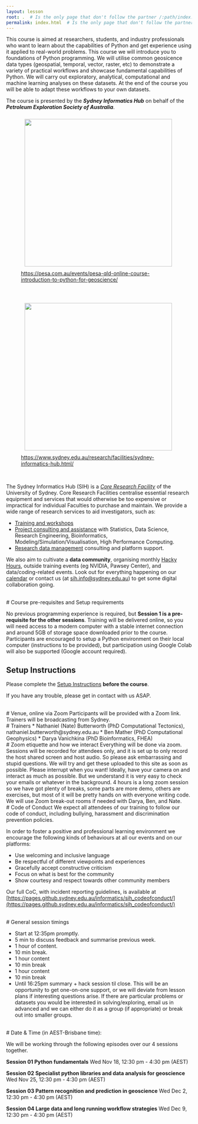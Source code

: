 ```yaml
---
layout: lesson
root: .  # Is the only page that don't follow the partner /:path/index.html
permalink: index.html  # Is the only page that don't follow the partner /:path/index.html
---
```


This course is aimed at researchers, students, and industry professionals who want to learn about the capabilities of Python and get experience using it applied to real-world problems. This course we will introduce you to foundations of Python programming. We will utilise common geosicence data types (geospatial, temporal, vector, raster, etc) to demonstrate a variety of practical workflows and showcase fundamental capabilities of Python. We will carry out exploratory, analytical, computational and machine learning analyses on these datasets. At the end of the course you will be able to adapt these workflows to your own datasets. 

The course is presented by the ***Sydney Informatics Hub*** on behalf of the ***Petroleum Exploration Society of Australia***.

<figure>
  <img src="{{ page.root }}/fig/pesa.jpg" style="margin:10px;width:400px"/>
  <figcaption>  <a href="https://pesa.com.au/events/pesa-qld-online-course-introduction-to-python-for-geoscience/">https://pesa.com.au/events/pesa-qld-online-course-introduction-to-python-for-geoscience/</a></figcaption>
</figure><br>

<figure>
  <img src="{{ page.root }}/fig/SIH_logo.jpg" style="margin:10px;width:400px"/>
  <figcaption>  <a href="https://www.sydney.edu.au/research/facilities/sydney-informatics-hub.html">https://www.sydney.edu.au/research/facilities/sydney-informatics-hub.html/</a></figcaption>
</figure><br>

The Sydney Informatics Hub (SIH) is a _[Core Research Facility](https://sydney.edu.au/research/facilities.html)_ of the University of Sydney. Core Research Facilities centralise essential research equipment and services that would otherwise be too expensive or impractical for individual Faculties to purchase and maintain. We provide a wide range of research services to aid investigators, such as:

* [Training and workshops](https://sydney.edu.au/research/facilities/sydney-informatics-hub/workshops-and-training.html)
* [Project consulting and assistance](https://sydney.edu.au/research/facilities/sydney-informatics-hub/project-support.html) with Statistics, Data Science, Research Engineering, Bioinformatics, Modeling/Simulation/Visualisation, High Performance Computing.
* [Research data management](https://sydney.edu.au/research/facilities/sydney-informatics-hub/digital-research-infrastructure.html) consulting and platform support.

We also aim to cultivate a **data community**, organising monthly [Hacky Hours](https://sydney.edu.au/research/facilities/sydney-informatics-hub/workshops-and-training/hacky-hour.html), outside training events (eg NVIDIA, Pawsey Center), and data/coding-related events. Look out for everything happening on our [calendar](https://www.sydney.edu.au/research/facilities/sydney-informatics-hub/workshops-and-training/training-calendar.html) or contact us (at sih.info@sydney.edu.au) to get some digital collaboration going.


<br>
# Course pre-requisites and Setup requirements

No previous programming experience is required, but **Session 1 is a pre-requisite for the other sessions**. Training will be delivered online, so you will need access to a modern computer with a stable internet connection and around 5GB of storage space downloaded prior to the course. Participants are encouraged to setup a Python environment on their local computer (instructions to be provided), but participation using Google Colab will also be supported (Google account required).

## Setup Instructions
Please complete the [Setup Instructions](https://sydney-informatics-hub.github.io/geopython/setup.html) **before the course**.

If you have any trouble, please get in contact with us ASAP.


<br>
# Venue, online via Zoom
Participants will be provided with a Zoom link. Trainers will be broadcasting from Sydney.



<br>
# Trainers
* Nathaniel (Nate) Butterworth (PhD Computational Tectonics), nathaniel.butterworth@sydney.edu.au
* Ben Mather (PhD Computational Geophysics)
* Darya Vanichkina (PhD Bioinformatics, FHEA) 

<br>
# Zoom etiquette and how we interact
Everything will be done via zoom. Sessions will be recorded for attendees only, and it is set up to only record the host shared screen and host audio. So please ask embarrassing and stupid questions. We will try and get these uploaded to this site as soon as possible.
Please interrupt when you want! Ideally, have your camera on and interact as much as possible. But we understand it is very easy to check your emails or whatever in the background. 4 hours is a long zoom session so we have got plenty of breaks, some parts are more demo, others are exercises, but most of it will be pretty hands on with everyone writing code. 
We will use Zoom break-out rooms if needed with Darya, Ben, and Nate.

<br>
# Code of Conduct
We expect all attendees of our training to follow our code of conduct, including bullying, harassment and discrimination prevention policies.

In order to foster a positive and professional learning environment we encourage the following kinds of behaviours at all our events and on our platforms:

* Use welcoming and inclusive language
* Be respectful of different viewpoints and experiences
* Gracefully accept constructive criticism
* Focus on what is best for the community
* Show courtesy and respect towards other community members

Our full CoC, with incident reporting guidelines, is available at [https://pages.github.sydney.edu.au/informatics/sih_codeofconduct/](https://pages.github.sydney.edu.au/informatics/sih_codeofconduct/)

<br>
# General session timings

* Start at 12:35pm promptly. 
* 5 min to discuss feedback and summarise previous week.
* 1 hour of content.
* 10 min break.
* 1 hour content
* 10 min break
* 1 hour content
* 10 min break
* Until 16:25pm summary + hack session til close. This will be an opportunity to get one-on-one support, or we will deviate from lesson plans if interesting questions arise. If there are particular problems or datasets you would be interested in solving/exploring, email us in advanced and we can either do it as a group (if appropriate) or break out into smaller groups.

<br>
# Date & Time (in AEST-Brisbane time):	

We will be working through the following episodes over our 4 sessions together.

**Session 01 Python fundamentals**
Wed Nov 18, 12:30 pm - 4:30 pm (AEST)

**Session 02 Specialist python libraries and data analysis for geoscience**
Wed Nov 25, 12:30 pm - 4:30 pm (AEST)

**Session 03 Pattern recognition and prediction in geoscience**
Wed Dec 2, 12:30 pm - 4:30 pm (AEST)

**Session 04 Large data and long running workflow strategies**
Wed Dec 9, 12:30 pm - 4:30 pm (AEST)


